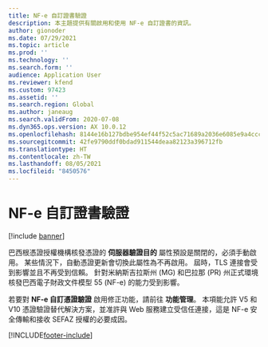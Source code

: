 ```yaml
---
title: NF-e 自訂證書驗證
description: 本主題提供有關啟用和使用 NF-e 自訂證書的資訊。
author: gionoder
ms.date: 07/29/2021
ms.topic: article
ms.prod: ''
ms.technology: ''
ms.search.form: ''
audience: Application User
ms.reviewer: kfend
ms.custom: 97423
ms.assetid: ''
ms.search.region: Global
ms.author: janeaug
ms.search.validFrom: 2020-07-08
ms.dyn365.ops.version: AX 10.0.12
ms.openlocfilehash: 8144e16b127bdbe954ef44f52c5ac71689a2036e6085e9a4ccc8bb17f91ae9b8
ms.sourcegitcommit: 42fe9790ddf0bdad911544deaa82123a396712fb
ms.translationtype: HT
ms.contentlocale: zh-TW
ms.lasthandoff: 08/05/2021
ms.locfileid: "8450576"
---
```

# <a name="nf-e-custom-certificate-validation"></a>NF-e 自訂證書驗證

[!include [banner](../includes/banner.md)]

巴西根憑證授權機構核發憑證的 **伺服器驗證目的** 屬性預設是關閉的，必須手動啟用。 某些情況下，自動憑證更新會切換此屬性為不再啟用。 屆時，TLS 連接會受到影響並且不再受到信賴。 針對米納斯吉拉斯州 (MG) 和巴拉那 (PR) 州正式環境核發巴西電子財政文件模型 55 (NF-e) 的能力受到影響。

若要對 **NF-e 自訂憑證驗證** 啟用修正功能，請前往 **功能管理**。 本項能允許 V5 和 V10 憑證驗證替代解決方案，並准許與 Web 服務建立受信任連接，這是 NF-e 安全傳輸和接收 SEFAZ 授權的必要成因。

[!INCLUDE[footer-include](../../includes/footer-banner.md)]
